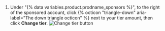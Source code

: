1. Under "{% data variables.product.prodname_sponsors %}", to the right of the sponsored account, click {% octicon "triangle-down" aria-label="The down triangle octicon" %} next to your tier amount, then click **Change tier**.
   ![Change tier button](/assets/images/help/billing/edit-sponsor-billing.png)
